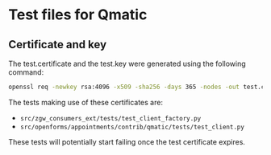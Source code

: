 # Test files for Qmatic

## Certificate and key

The test.certificate and the test.key were generated using the following command:

```bash
openssl req -newkey rsa:4096 -x509 -sha256 -days 365 -nodes -out test.certificate -keyout test.key
```

The tests making use of these certificates are:

- `src/zgw_consumers_ext/tests/test_client_factory.py`
- `src/openforms/appointments/contrib/qmatic/tests/test_client.py`

These tests will potentially start failing once the test certificate expires.
